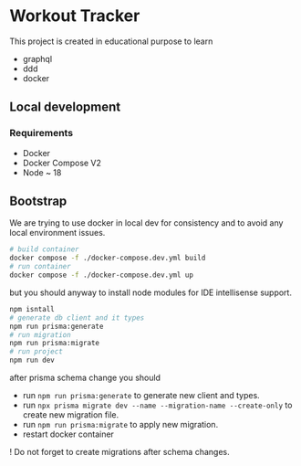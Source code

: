 # Workout Tracker

This project is created in educational purpose to learn

- graphql
- ddd
- docker

## Local development

### Requirements

- Docker
- Docker Compose V2
- Node ~ 18

## Bootstrap

We are trying to use docker in local dev for consistency and to avoid any local environment issues.

```bash
# build container
docker compose -f ./docker-compose.dev.yml build
# run container
docker compose -f ./docker-compose.dev.yml up
```

but you should anyway to install node modules for IDE intellisense support.

```bash
npm isntall
# generate db client and it types
npm run prisma:generate
# run migration
npm run prisma:migrate
# run project
npm run dev
```

after prisma schema change you should

- run `npm run prisma:generate` to generate new client and types.
- run `npx prisma migrate dev --name --migration-name --create-only` to create new migration file.
- run `npm run prisma:migrate` to apply new migration.
- restart docker container

! Do not forget to create migrations after schema changes.



